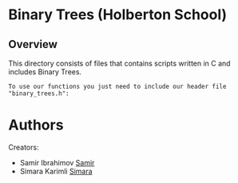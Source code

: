# Binary Trees (Holberton School)

## Overview
This directory consists of files that contains scripts written in C and includes Binary Trees.
```
To use our functions you just need to include our header file "binary_trees.h":
```
# Authors
Creators:
- Samir Ibrahimov [Samir](https://github.com/samiribrh)
- Simara Karimli [Simara](https://github.com/simararustam)
